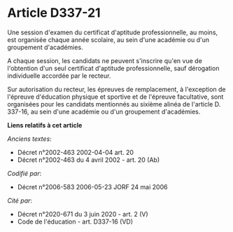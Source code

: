 # Article D337-21

Une session d'examen du certificat d'aptitude professionnelle, au moins, est organisée chaque année scolaire, au sein d'une
académie ou d'un groupement d'académies.

A chaque session, les candidats ne peuvent s'inscrire qu'en vue de l'obtention d'un seul certificat d'aptitude
professionnelle, sauf dérogation individuelle accordée par le recteur.

Sur autorisation du recteur, les épreuves de remplacement, à l'exception de l'épreuve d'éducation physique et sportive et de
l'épreuve facultative, sont organisées pour les candidats mentionnés au sixième alinéa de l'article D. 337-16, au sein d'une
académie ou d'un groupement d'académies.

**Liens relatifs à cet article**

_Anciens textes_:

  - Décret n°2002-463 2002-04-04 art. 20
  - Décret n°2002-463 du 4 avril 2002 - art. 20 (Ab)

_Codifié par_:

  - Décret n°2006-583 2006-05-23 JORF 24 mai 2006

_Cité par_:

  - Décret n°2020-671 du 3 juin 2020 - art. 2 (V)
  - Code de l'éducation - art. D337-16 (VD)
